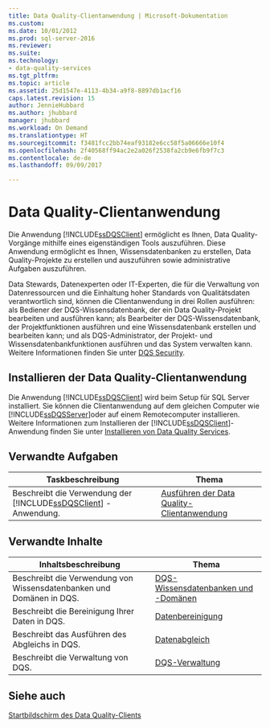 ```yaml
---
title: Data Quality-Clientanwendung | Microsoft-Dokumentation
ms.custom: 
ms.date: 10/01/2012
ms.prod: sql-server-2016
ms.reviewer: 
ms.suite: 
ms.technology:
- data-quality-services
ms.tgt_pltfrm: 
ms.topic: article
ms.assetid: 25d1547e-4113-4b34-a9f8-8897db1acf16
caps.latest.revision: 15
author: JennieHubbard
ms.author: jhubbard
manager: jhubbard
ms.workload: On Demand
ms.translationtype: HT
ms.sourcegitcommit: f3481fcc2bb74eaf93182e6cc58f5a06666e10f4
ms.openlocfilehash: 2f40568ff94ac2e2a026f2538fa2cb9e6fb9f7c3
ms.contentlocale: de-de
ms.lasthandoff: 09/09/2017

---
```

# <a name="data-quality-client-application"></a>Data Quality-Clientanwendung
  Die Anwendung [!INCLUDE[ssDQSClient](../includes/ssdqsclient-md.md)] ermöglicht es Ihnen, Data Quality-Vorgänge mithilfe eines eigenständigen Tools auszuführen. Diese Anwendung ermöglicht es Ihnen, Wissensdatenbanken zu erstellen, Data Quality-Projekte zu erstellen und auszuführen sowie administrative Aufgaben auszuführen.  
  
 Data Stewards, Datenexperten oder IT-Experten, die für die Verwaltung von Datenressourcen und die Einhaltung hoher Standards von Qualitätsdaten verantwortlich sind, können die Clientanwendung in drei Rollen ausführen: als Bediener der DQS-Wissensdatenbank, der ein Data Quality-Projekt bearbeiten und ausführen kann; als Bearbeiter der DQS-Wissensdatenbank, der Projektfunktionen ausführen und eine Wissensdatenbank erstellen und bearbeiten kann; und als DQS-Administrator, der Projekt- und Wissensdatenbankfunktionen ausführen und das System verwalten kann. Weitere Informationen finden Sie unter [DQS Security](../data-quality-services/dqs-security.md).  
  
## <a name="installing-the-data-quality-client-application"></a>Installieren der Data Quality-Clientanwendung  
 Die Anwendung [!INCLUDE[ssDQSClient](../includes/ssdqsclient-md.md)] wird beim Setup für SQL Server installiert. Sie können die Clientanwendung auf dem gleichen Computer wie [!INCLUDE[ssDQSServer](../includes/ssdqsserver-md.md)]oder auf einem Remotecomputer installieren. Weitere Informationen zum Installieren der [!INCLUDE[ssDQSClient](../includes/ssdqsclient-md.md)]-Anwendung finden Sie unter [Installieren von Data Quality Services](../data-quality-services/install-windows/install-data-quality-services.md).  
  
## <a name="related-tasks"></a>Verwandte Aufgaben  
  
|Taskbeschreibung|Thema|  
|----------------------|-----------|  
|Beschreibt die Verwendung der [!INCLUDE[ssDQSClient](../includes/ssdqsclient-md.md)] -Anwendung.|[Ausführen der Data Quality-Clientanwendung](../data-quality-services/run-the-data-quality-client-application.md)|  
  
## <a name="related-content"></a>Verwandte Inhalte  
  
|Inhaltsbeschreibung|Thema|  
|-------------------------|-----------|  
|Beschreibt die Verwendung von Wissensdatenbanken und Domänen in DQS.|[DQS-Wissensdatenbanken und -Domänen](../data-quality-services/dqs-knowledge-bases-and-domains.md)|  
|Beschreibt die Bereinigung Ihrer Daten in DQS.|[Datenbereinigung](../data-quality-services/data-cleansing.md)|  
|Beschreibt das Ausführen des Abgleichs in DQS.|[Datenabgleich](../data-quality-services/data-matching.md)|  
|Beschreibt die Verwaltung von DQS.|[DQS-Verwaltung](../data-quality-services/dqs-administration.md)|  
  
## <a name="see-also"></a>Siehe auch  
 [Startbildschirm des Data Quality-Clients](../data-quality-services/data-quality-client-home-screen.md)  
  
  

